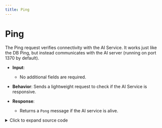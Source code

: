 ```yaml
---
title: Ping
---
```


# Ping

The Ping request verifies connectivity with the AI Service.
It works just like the DB Ping, but instead communicates with the AI server (running on port 1370 by default).

* **Input**:
  * No additional fields are required.

* **Behavior**: Sends a lightweight request to check if the AI Service is responsive.

* **Response**:
  * Returns a `Pong` message if the AI service is alive.


<details>
  <summary>Click to expand source code</summary>

  ```py
  import asyncio
  from grpclib.client import Channel
  from ahnlich_client_py.grpc.services.ai_service import AiServiceStub
  from ahnlich_client_py.grpc.ai import query as ai_query


  async def ping():
    async with Channel(host="127.0.0.1", port=1370) as channel:
        client = AiServiceStub(channel)
        response = await client.ping(ai_query.Ping())
    print(response) #Pong()


  if __name__ == "__main__":
    asyncio.run(ping())
  ```
</details>